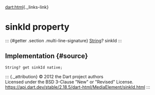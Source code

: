 [dart:html](../../dart-html/dart-html-library){._links-link}

sinkId property
===============

::: {#getter .section .multi-line-signature}
[String](../../dart-core/string-class)? sinkId
:::

Implementation {#source}
--------------

``` {.language-dart data-language="dart"}
String? get sinkId native;
```

::: {._attribution}
© 2012 the Dart project authors\
Licensed under the BSD 3-Clause \"New\" or \"Revised\" License.\
<https://api.dart.dev/stable/2.18.5/dart-html/MediaElement/sinkId.html>
:::
